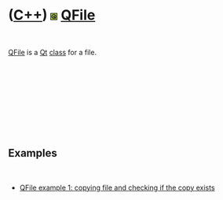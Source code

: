 
 

 

 

 

 

([C++](Cpp.md)) ![Qt](PicQt.png) [QFile](CppQFile.md)
=======================================================

 

[QFile](CppQFile.md) is a [Qt](CppQt.md) [class](CppClass.md) for a
file.

 

 

 

 

 

Examples
--------

 

-   [QFile example 1: copying file and checking if the copy
    exists](CppQFileExample1.md)

 

 

 

 

 

 

